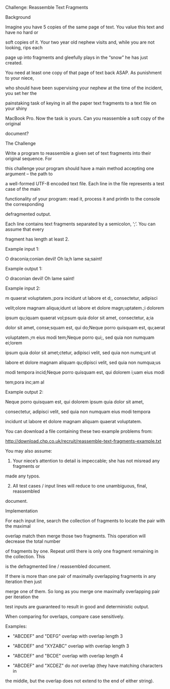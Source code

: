 Challenge: Reassemble Text Fragments

Background

Imagine you have 5 copies of the same page of text. You value this text and have no hard or

soft copies of it. Your two year old nephew visits and, while you are not looking, rips each

page up into fragments and gleefully plays in the “snow” he has just created.

You need at least one copy of that page of text back ASAP. As punishment to your niece,

who should have been supervising your nephew at the time of the incident, you set her the

painstaking task of keying in all the paper text fragments to a text file on your shiny

MacBook Pro. Now the task is yours. Can you reassemble a soft copy of the original

document?

The Challenge

Write a program to reassemble a given set of text fragments into their original sequence. For

this challenge your program should have a main method accepting one argument – the path to

a well-formed UTF-8 encoded text file. Each line in the file represents a test case of the main

functionality of your program: read it, process it and println to the console the corresponding

defragmented output.

Each line contains text fragments separated by a semicolon, ‘;’. You can assume that every

fragment has length at least 2.

Example input 1:

O draconia;conian devil! Oh la;h lame sa;saint!

Example output 1:

O draconian devil! Oh lame saint!

Example input 2:

m quaerat voluptatem.;pora incidunt ut labore et d;, consectetur, adipisci

velit;olore magnam aliqua;idunt ut labore et dolore magn;uptatem.;i dolorem

ipsum qu;iquam quaerat vol;psum quia dolor sit amet, consectetur, a;ia

dolor sit amet, conse;squam est, qui do;Neque porro quisquam est, qu;aerat

voluptatem.;m eius modi tem;Neque porro qui;, sed quia non numquam ei;lorem

ipsum quia dolor sit amet;ctetur, adipisci velit, sed quia non numq;unt ut

labore et dolore magnam aliquam qu;dipisci velit, sed quia non numqua;us

modi tempora incid;Neque porro quisquam est, qui dolorem i;uam eius modi

tem;pora inc;am al

Example output 2:

Neque porro quisquam est, qui dolorem ipsum quia dolor sit amet,

consectetur, adipisci velit, sed quia non numquam eius modi tempora

incidunt ut labore et dolore magnam aliquam quaerat voluptatem.

You can download a file containing these two example problems from:

http://download.chp.co.uk/recruit/reassemble-text-fragments-example.txt

You may also assume:

1. Your niece’s attention to detail is impeccable; she has not misread any fragments or

made any typos.

2. All test cases / input lines will reduce to one unambiguous, final, reassembled

document.

Implementation

For each input line, search the collection of fragments to locate the pair with the maximal

overlap match then merge those two fragments. This operation will decrease the total number

of fragments by one. Repeat until there is only one fragment remaining in the collection. This

is the defragmented line / reassembled document.

If there is more than one pair of maximally overlapping fragments in any iteration then just

merge one of them. So long as you merge one maximally overlapping pair per iteration the

test inputs are guaranteed to result in good and deterministic output.

When comparing for overlaps, compare case sensitively.

Examples:

- "ABCDEF" and "DEFG" overlap with overlap length 3

- "ABCDEF" and "XYZABC" overlap with overlap length 3

- "ABCDEF" and "BCDE" overlap with overlap length 4

- "ABCDEF" and "XCDEZ" do *not* overlap (they have matching characters in

the middle, but the overlap does not extend to the end of either string).